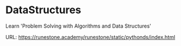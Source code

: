 # DataStructures
Learn 'Problem Solving with Algorithms and Data Structures'

URL: https://runestone.academy/runestone/static/pythonds/index.html  